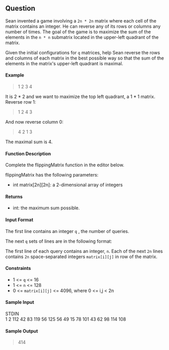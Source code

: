 ## Question
Sean invented a game involving a `2n * 2n` matrix where each cell of the matrix contains an integer. He can reverse any of its rows or columns any number of times. The goal of the game is to maximize the sum of the elements in the `n * n` submatrix located in the upper-left quadrant of the matrix.

Given the initial configurations for `q` matrices, help Sean reverse the rows and columns of each matrix in the best possible way so that the sum of the elements in the matrix's upper-left quadrant is maximal.

#### Example

> 1 2
3 4

It is 2 * 2 and we want to maximize the top left quadrant, a 1 * 1 matrix. Reverse row 1:

> 1 2
4 3

And now reverse column 0:

> 4 2
1 3

The maximal sum is 4.

#### Function Description

Complete the flippingMatrix function in the editor below.

flippingMatrix has the following parameters:
- int matrix[2n][2n]: a 2-dimensional array of integers

#### Returns
- int: the maximum sum possible.

#### Input Format

The first line contains an integer `q` , the number of queries.

The next `q` sets of lines are in the following format:

The first line of each query contains an integer, `n`.
Each of the next `2n` lines contains `2n` space-separated integers `matrix[i][j]` in row  of the matrix.
#### Constraints

- 1 <= `q` <= 16
- 1 <= `n` <= 128
- 0 <= `matrix[i][j]` <= 4096, where 0 <= i,j < 2n


#### Sample Input
> 
STDIN   
1
2
112 42 83 119 
56 125 56 49 
15 78 101 43 
62 98 114 108

#### Sample Output

> 414





